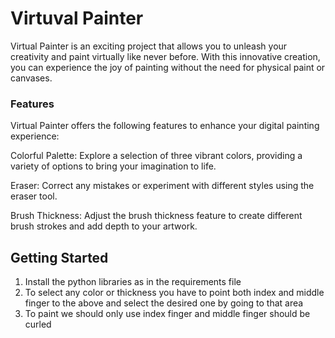 # Virtuval Painter
Virtual Painter is an exciting project that allows you to unleash your creativity and paint virtually like never before. With this innovative creation, you can experience the joy of painting without the need for physical paint or canvases.

### Features
Virtual Painter offers the following features to enhance your digital painting experience:

Colorful Palette: Explore a selection of three vibrant colors, providing a variety of options to bring your imagination to life.

Eraser: Correct any mistakes or experiment with different styles using the eraser tool.

Brush Thickness: Adjust the brush thickness feature to create different brush strokes and add depth to your artwork.

## Getting Started
1. Install the python libraries as in the requirements file 
2. To select any color or thickness you have to point both index and middle finger to the above and select the desired one by going to that area
3. To paint we should only use index finger and middle finger should be curled 
